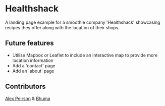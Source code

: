# Healthshack

A landing page example for a smoothie company 'Healthshack' showcasing recipes they offer along with the location of their shops. 

## Future features

- Utilise Mapbox or Leaflet to include an interactive map to provide more location information
- Add a 'contact' page
- Add an 'about' page

## Contributors

[Alex Peirson](https://github.com/AKP-13) & [Bhuma](https://github.com/bhuma08)